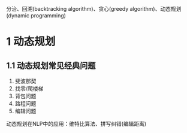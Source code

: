 分治、回溯(backtracking algorithm)、贪心(greedy algorithm)、动态规划(dynamic programming)

# 1 动态规划
## 1.1 动态规划常见经典问题
1) 斐波那契
2) 找零/爬楼梯
3) 背包问题
4) 路程问题
5) 编辑问题

动态规划在NLP中的应用：维特比算法、拼写纠错(编辑距离)

